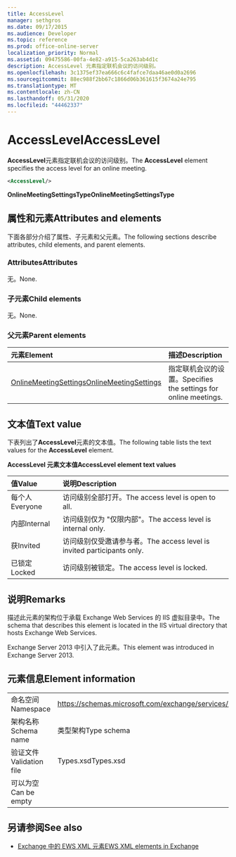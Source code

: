 ```yaml
---
title: AccessLevel
manager: sethgros
ms.date: 09/17/2015
ms.audience: Developer
ms.topic: reference
ms.prod: office-online-server
localization_priority: Normal
ms.assetid: 09475586-00fa-4e82-a915-5ca263ab4d1c
description: AccessLevel 元素指定联机会议的访问级别。
ms.openlocfilehash: 3c1375ef37ea666c6c4fafce7daa46ae0d0a2696
ms.sourcegitcommit: 88ec988f2bb67c1866d06b361615f3674a24e795
ms.translationtype: MT
ms.contentlocale: zh-CN
ms.lasthandoff: 05/31/2020
ms.locfileid: "44462337"
---
```

# <a name="accesslevel"></a><span data-ttu-id="a5e2c-103">AccessLevel</span><span class="sxs-lookup"><span data-stu-id="a5e2c-103">AccessLevel</span></span>

<span data-ttu-id="a5e2c-104">**AccessLevel**元素指定联机会议的访问级别。</span><span class="sxs-lookup"><span data-stu-id="a5e2c-104">The **AccessLevel** element specifies the access level for an online meeting.</span></span> 
  
```XML
<AccessLevel/>
```

 <span data-ttu-id="a5e2c-105">**OnlineMeetingSettingsType**</span><span class="sxs-lookup"><span data-stu-id="a5e2c-105">**OnlineMeetingSettingsType**</span></span>
## <a name="attributes-and-elements"></a><span data-ttu-id="a5e2c-106">属性和元素</span><span class="sxs-lookup"><span data-stu-id="a5e2c-106">Attributes and elements</span></span>

<span data-ttu-id="a5e2c-107">下面各部分介绍了属性、子元素和父元素。</span><span class="sxs-lookup"><span data-stu-id="a5e2c-107">The following sections describe attributes, child elements, and parent elements.</span></span>
  
### <a name="attributes"></a><span data-ttu-id="a5e2c-108">Attributes</span><span class="sxs-lookup"><span data-stu-id="a5e2c-108">Attributes</span></span>

<span data-ttu-id="a5e2c-109">无。</span><span class="sxs-lookup"><span data-stu-id="a5e2c-109">None.</span></span>
  
### <a name="child-elements"></a><span data-ttu-id="a5e2c-110">子元素</span><span class="sxs-lookup"><span data-stu-id="a5e2c-110">Child elements</span></span>

<span data-ttu-id="a5e2c-111">无。</span><span class="sxs-lookup"><span data-stu-id="a5e2c-111">None.</span></span>
  
### <a name="parent-elements"></a><span data-ttu-id="a5e2c-112">父元素</span><span class="sxs-lookup"><span data-stu-id="a5e2c-112">Parent elements</span></span>

|<span data-ttu-id="a5e2c-113">**元素**</span><span class="sxs-lookup"><span data-stu-id="a5e2c-113">**Element**</span></span>|<span data-ttu-id="a5e2c-114">**描述**</span><span class="sxs-lookup"><span data-stu-id="a5e2c-114">**Description**</span></span>|
|:-----|:-----|
|[<span data-ttu-id="a5e2c-115">OnlineMeetingSettings</span><span class="sxs-lookup"><span data-stu-id="a5e2c-115">OnlineMeetingSettings</span></span>](onlinemeetingsettings.md) <br/> |<span data-ttu-id="a5e2c-116">指定联机会议的设置。</span><span class="sxs-lookup"><span data-stu-id="a5e2c-116">Specifies the settings for online meetings.</span></span>  <br/> |
   
## <a name="text-value"></a><span data-ttu-id="a5e2c-117">文本值</span><span class="sxs-lookup"><span data-stu-id="a5e2c-117">Text value</span></span>

<span data-ttu-id="a5e2c-118">下表列出了**AccessLevel**元素的文本值。</span><span class="sxs-lookup"><span data-stu-id="a5e2c-118">The following table lists the text values for the **AccessLevel** element.</span></span> 
  
<span data-ttu-id="a5e2c-119">**AccessLevel 元素文本值**</span><span class="sxs-lookup"><span data-stu-id="a5e2c-119">**AccessLevel element text values**</span></span>

|<span data-ttu-id="a5e2c-120">**值**</span><span class="sxs-lookup"><span data-stu-id="a5e2c-120">**Value**</span></span>|<span data-ttu-id="a5e2c-121">**说明**</span><span class="sxs-lookup"><span data-stu-id="a5e2c-121">**Description**</span></span>|
|:-----|:-----|
|<span data-ttu-id="a5e2c-122">每个人</span><span class="sxs-lookup"><span data-stu-id="a5e2c-122">Everyone</span></span>  <br/> |<span data-ttu-id="a5e2c-123">访问级别全部打开。</span><span class="sxs-lookup"><span data-stu-id="a5e2c-123">The access level is open to all.</span></span>  <br/> |
|<span data-ttu-id="a5e2c-124">内部</span><span class="sxs-lookup"><span data-stu-id="a5e2c-124">Internal</span></span>  <br/> |<span data-ttu-id="a5e2c-125">访问级别仅为 "仅限内部"。</span><span class="sxs-lookup"><span data-stu-id="a5e2c-125">The access level is internal only.</span></span>  <br/> |
|<span data-ttu-id="a5e2c-126">获</span><span class="sxs-lookup"><span data-stu-id="a5e2c-126">Invited</span></span>  <br/> |<span data-ttu-id="a5e2c-127">访问级别仅受邀请参与者。</span><span class="sxs-lookup"><span data-stu-id="a5e2c-127">The access level is invited participants only.</span></span>  <br/> |
|<span data-ttu-id="a5e2c-128">已锁定</span><span class="sxs-lookup"><span data-stu-id="a5e2c-128">Locked</span></span>  <br/> |<span data-ttu-id="a5e2c-129">访问级别被锁定。</span><span class="sxs-lookup"><span data-stu-id="a5e2c-129">The access level is locked.</span></span>  <br/> |
   
## <a name="remarks"></a><span data-ttu-id="a5e2c-130">说明</span><span class="sxs-lookup"><span data-stu-id="a5e2c-130">Remarks</span></span>

<span data-ttu-id="a5e2c-131">描述此元素的架构位于承载 Exchange Web Services 的 IIS 虚拟目录中。</span><span class="sxs-lookup"><span data-stu-id="a5e2c-131">The schema that describes this element is located in the IIS virtual directory that hosts Exchange Web Services.</span></span>
  
<span data-ttu-id="a5e2c-132">Exchange Server 2013 中引入了此元素。</span><span class="sxs-lookup"><span data-stu-id="a5e2c-132">This element was introduced in Exchange Server 2013.</span></span>
  
## <a name="element-information"></a><span data-ttu-id="a5e2c-133">元素信息</span><span class="sxs-lookup"><span data-stu-id="a5e2c-133">Element information</span></span>

|||
|:-----|:-----|
|<span data-ttu-id="a5e2c-134">命名空间</span><span class="sxs-lookup"><span data-stu-id="a5e2c-134">Namespace</span></span>  <br/> |https://schemas.microsoft.com/exchange/services/2006/types  <br/> |
|<span data-ttu-id="a5e2c-135">架构名称</span><span class="sxs-lookup"><span data-stu-id="a5e2c-135">Schema name</span></span>  <br/> |<span data-ttu-id="a5e2c-136">类型架构</span><span class="sxs-lookup"><span data-stu-id="a5e2c-136">Type schema</span></span>  <br/> |
|<span data-ttu-id="a5e2c-137">验证文件</span><span class="sxs-lookup"><span data-stu-id="a5e2c-137">Validation file</span></span>  <br/> |<span data-ttu-id="a5e2c-138">Types.xsd</span><span class="sxs-lookup"><span data-stu-id="a5e2c-138">Types.xsd</span></span>  <br/> |
|<span data-ttu-id="a5e2c-139">可以为空</span><span class="sxs-lookup"><span data-stu-id="a5e2c-139">Can be empty</span></span>  <br/> ||
   
## <a name="see-also"></a><span data-ttu-id="a5e2c-140">另请参阅</span><span class="sxs-lookup"><span data-stu-id="a5e2c-140">See also</span></span>

- [<span data-ttu-id="a5e2c-141">Exchange 中的 EWS XML 元素</span><span class="sxs-lookup"><span data-stu-id="a5e2c-141">EWS XML elements in Exchange</span></span>](ews-xml-elements-in-exchange.md)

